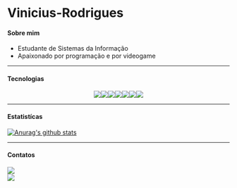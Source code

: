 # Vinicius-Rodrigues

#### Sobre mim

- Estudante de Sistemas da Informação 
- Apaixonado por programação e por videogame

---

#### Tecnologias

<div style="display: flex; justify-content: center; width: 100%">
  <img src="https://img.shields.io/badge/javascript%20-%23323330.svg?&style=for-the-badge&logo=javascript&logoColor=%23F7DF1E"/>
  <img src="https://img.shields.io/badge/python%20-%2314354C.svg?&style=for-the-badge&logo=python&logoColor=white"/>
  <img src="https://img.shields.io/badge/node.js%20-%2343853D.svg?&style=for-the-badge&logo=node.js&logoColor=white"/>
  <img src="https://img.shields.io/badge/react%20-%2320232a.svg?&style=for-the-badge&logo=react&logoColor=%2361DAFB"/>
  <img src="https://img.shields.io/badge/react_native%20-%2320232a.svg?&style=for-the-badge&logo=react&logoColor=%2361DAFB"/>
  <img src="https://img.shields.io/badge/html5%20-%23E34F26.svg?&style=for-the-badge&logo=html5&logoColor=white"/>
  <img src="https://img.shields.io/badge/css3%20-%231572B6.svg?&style=for-the-badge&logo=css3&logoColor=white"/>
</div>

---

#### Estatistícas

[![Anurag's github stats](https://github-readme-stats.vercel.app/api?username=ViniciusRodrigues11)](https://github.com/ViniciusRodrigues11)

---

#### Contatos

<a href="https://www.linkedin.com/in/vinicius-rodrigues-dev/">
  <img src="https://img.shields.io/badge/linkedin-%230077B5.svg?&style=for-the-badge&logo=linkedin&logoColor=white"/>
</a>
<br/>
<a href="mailto:viniciusrodriguess.dev@gmail.com">
  <img src="https://img.shields.io/badge/gmail-D14836?&style=for-the-badge&logo=gmail&logoColor=white"/>
</a>
